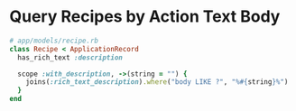 # Query Recipes by Action Text Body

```ruby
# app/models/recipe.rb
class Recipe < ApplicationRecord
  has_rich_text :description

  scope :with_description, ->(string = "") {
    joins(:rich_text_description).where("body LIKE ?", "%#{string}%")
  }
end
```